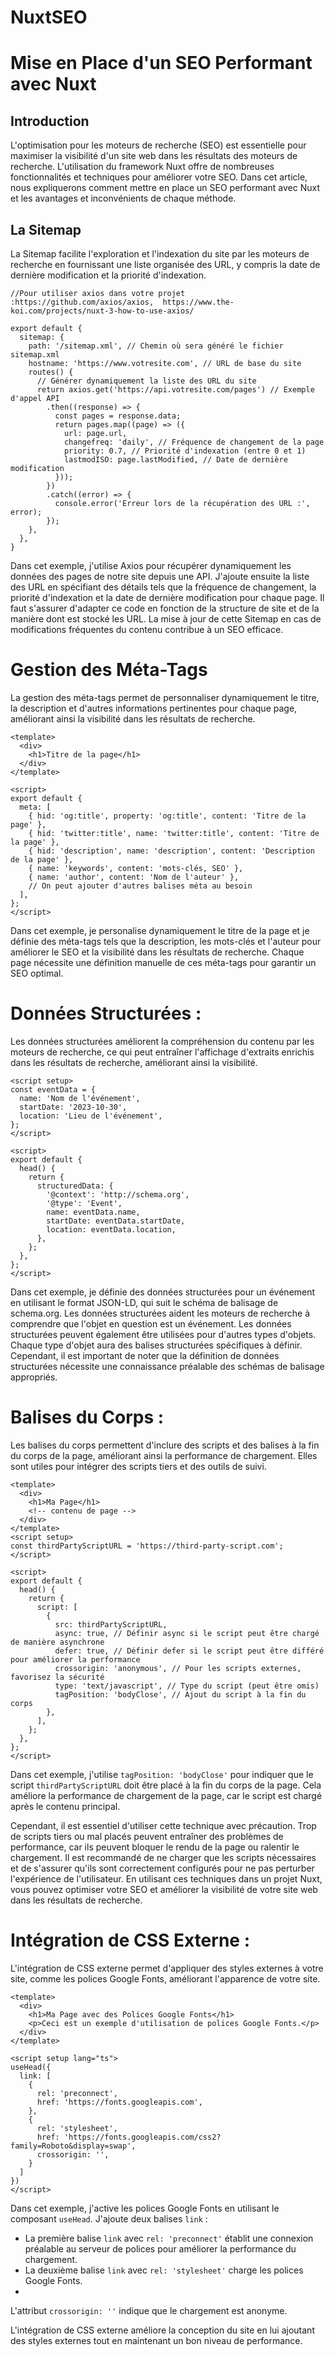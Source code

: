 # NuxtSEO

# Mise en Place d'un SEO Performant avec Nuxt

## Introduction
L'optimisation pour les moteurs de recherche (SEO) est essentielle pour maximiser la visibilité d'un site web dans les résultats des moteurs de recherche. L'utilisation du framework Nuxt offre de nombreuses fonctionnalités et techniques pour améliorer votre SEO. Dans cet article, nous expliquerons comment mettre en place un SEO performant avec Nuxt et les avantages et inconvénients de chaque méthode.

## La Sitemap

La Sitemap facilite l'exploration et l'indexation du site par les moteurs de recherche en fournissant une liste organisée des URL, y compris la date de dernière modification et la priorité d'indexation.

```
//Pour utiliser axios dans votre projet :https://github.com/axios/axios,  https://www.the-koi.com/projects/nuxt-3-how-to-use-axios/

export default {
  sitemap: {
    path: '/sitemap.xml', // Chemin où sera généré le fichier sitemap.xml
    hostname: 'https://www.votresite.com', // URL de base du site
    routes() {
      // Générer dynamiquement la liste des URL du site
      return axios.get('https://api.votresite.com/pages') // Exemple d'appel API
        .then((response) => {
          const pages = response.data;
          return pages.map((page) => ({
            url: page.url,
            changefreq: 'daily', // Fréquence de changement de la page
            priority: 0.7, // Priorité d'indexation (entre 0 et 1)
            lastmodISO: page.lastModified, // Date de dernière modification
          }));
        })
        .catch((error) => {
          console.error('Erreur lors de la récupération des URL :', error);
        });
    },
  },
}
```

Dans cet exemple, j'utilise Axios pour récupérer dynamiquement les données des pages de notre site depuis une API. J'ajoute ensuite la liste des URL en spécifiant des détails tels que la fréquence de changement, la priorité d'indexation et la date de dernière modification pour chaque page.
Il faut s'assurer d'adapter ce code en fonction de la structure de site et de la manière dont est stocké les URL. La mise à jour de cette Sitemap en cas de modifications fréquentes du contenu contribue à un SEO efficace.

# Gestion des Méta-Tags 

La gestion des méta-tags permet de personnaliser dynamiquement le titre, la description et d'autres informations pertinentes pour chaque page, améliorant ainsi la visibilité dans les résultats de recherche.

```
<template>
  <div>
    <h1>Titre de la page</h1>
  </div>
</template>

<script>
export default {
  meta: [
    { hid: 'og:title', property: 'og:title', content: 'Titre de la page' },
    { hid: 'twitter:title', name: 'twitter:title', content: 'Titre de la page' },
    { hid: 'description', name: 'description', content: 'Description de la page' },
    { name: 'keywords', content: 'mots-clés, SEO' },
    { name: 'author', content: 'Nom de l'auteur' },
    // On peut ajouter d'autres balises méta au besoin
  ],
};
</script>
```
Dans cet exemple, je personalise dynamiquement le titre de la page et je définie des méta-tags tels que la description, les mots-clés et l'auteur pour améliorer le SEO et la visibilité dans les résultats de recherche. Chaque page nécessite une définition manuelle de ces méta-tags pour garantir un SEO optimal.

# Données Structurées :

Les données structurées améliorent la compréhension du contenu par les moteurs de recherche, ce qui peut entraîner l'affichage d'extraits enrichis dans les résultats de recherche, améliorant ainsi la visibilité.

```
<script setup>
const eventData = {
  name: 'Nom de l'événement',
  startDate: '2023-10-30',
  location: 'Lieu de l'événement',
};
</script>

<script>
export default {
  head() {
    return {
      structuredData: {
        '@context': 'http://schema.org',
        '@type': 'Event',
        name: eventData.name,
        startDate: eventData.startDate,
        location: eventData.location,
      },
    };
  },
};
</script>
```
Dans cet exemple, je définie des données structurées pour un événement en utilisant le format JSON-LD, qui suit le schéma de balisage de schema.org. Les données structurées aident les moteurs de recherche à comprendre que l'objet en question est un événement.
Les données structurées peuvent également être utilisées pour d'autres types d'objets. Chaque type d'objet aura des balises structurées spécifiques à définir. Cependant, il est important de noter que la définition de données structurées nécessite une connaissance préalable des schémas de balisage appropriés.


# Balises du Corps :

Les balises du corps permettent d'inclure des scripts et des balises à la fin du corps de la page, améliorant ainsi la performance de chargement. Elles sont utiles pour intégrer des scripts tiers et des outils de suivi.

```
<template>
  <div>
    <h1>Ma Page</h1>
    <!-- contenu de page -->
  </div>
</template>
<script setup>
const thirdPartyScriptURL = 'https://third-party-script.com';
</script>

<script>
export default {
  head() {
    return {
      script: [
        {
          src: thirdPartyScriptURL,
          async: true, // Définir async si le script peut être chargé de manière asynchrone
          defer: true, // Définir defer si le script peut être différé pour améliorer la performance
          crossorigin: 'anonymous', // Pour les scripts externes, favorisez la sécurité
          type: 'text/javascript', // Type du script (peut être omis)
          tagPosition: 'bodyClose', // Ajout du script à la fin du corps
        },
      ],
    };
  },
};
</script>
```

Dans cet exemple, j'utilise `tagPosition: 'bodyClose'` pour indiquer que le script `thirdPartyScriptURL` doit être placé à la fin du corps de la page. Cela améliore la performance de chargement de la page, car le script est chargé après le contenu principal.

Cependant, il est essentiel d'utiliser cette technique avec précaution. Trop de scripts tiers ou mal placés peuvent entraîner des problèmes de performance, car ils peuvent bloquer le rendu de la page ou ralentir le chargement. Il est recommandé de ne charger que les scripts nécessaires et de s'assurer qu'ils sont correctement configurés pour ne pas perturber l'expérience de l'utilisateur.
En utilisant ces techniques dans un projet Nuxt, vous pouvez optimiser votre SEO et améliorer la visibilité de votre site web dans les résultats de recherche.

# Intégration de CSS Externe :

L'intégration de CSS externe permet d'appliquer des styles externes à votre site, comme les polices Google Fonts, améliorant l'apparence de votre site.

```
<template>
  <div>
    <h1>Ma Page avec des Polices Google Fonts</h1>
    <p>Ceci est un exemple d'utilisation de polices Google Fonts.</p>
  </div>
</template>

<script setup lang="ts">
useHead({
  link: [
    {
      rel: 'preconnect',
      href: 'https://fonts.googleapis.com',
    },
    {
      rel: 'stylesheet',
      href: 'https://fonts.googleapis.com/css2?family=Roboto&display=swap',
      crossorigin: '',
    }
  ]
})
</script>
```

Dans cet exemple, j'active les polices Google Fonts en utilisant le composant `useHead`. J'ajoute deux balises `link` :

- La première balise `link` avec `rel: 'preconnect'` établit une connexion préalable au serveur de polices pour améliorer la performance du chargement.
- La deuxième balise `link` avec `rel: 'stylesheet'` charge les polices Google Fonts.
- 
L'attribut `crossorigin: ''` indique que le chargement est anonyme.

L'intégration de CSS externe améliore la conception du site en lui ajoutant des styles externes tout en maintenant un bon niveau de performance.
